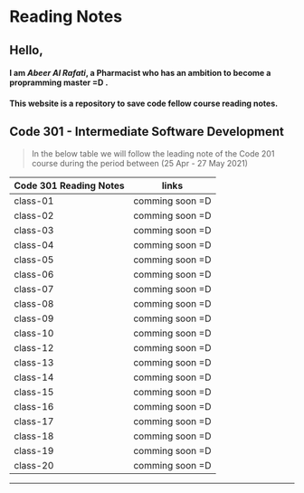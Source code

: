 # Reading Notes

## Hello, 

#### I am *Abeer Al Rafati*, a Pharmacist who has an ambition to become a propramming master =D .


#### This website is a repository to save code fellow course reading notes.  

## Code 301 - Intermediate Software Development   

> In the below table we will follow the leading note of the Code 201 course during the period between (25 Apr - 27 May 2021)   




| Code 301 Reading Notes                 |      links                                                               |
| -------------------------------------  | -------------------------------------------------------------------------|
|   class-01                             |comming soon =D     |
|   class-02                             |comming soon =D   |
|   class-03                             |comming soon =D           |
|   class-04                             |comming soon =D           |
|   class-05                             |comming soon =D           |
|   class-06                             |comming soon =D    |
|   class-07                             |comming soon =D     |
|   class-08                             |comming soon =D     |
|   class-09                             |comming soon =D     |
|   class-10                             |comming soon =D|
|   class-12                             |comming soon =D                                                           |
|   class-13                             |comming soon =D                                                           |
|   class-14                             |comming soon =D                                                           |
|   class-15                             |comming soon =D                                                           |
|   class-16                             |comming soon =D                                                           |
|   class-17                             |comming soon =D                                                           |
|   class-18                             |comming soon =D                                                           |
|   class-19                             |comming soon =D                                                           |
|   class-20                             |comming soon =D                                                           |

---------------------------------------------
